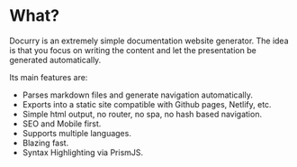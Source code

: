 # What?

Docurry is an extremely simple documentation website generator.
The idea is that you focus on writing the content and let the presentation be generated automatically.

Its main features are:

- Parses markdown files and generate navigation automatically.
- Exports into a static site compatible with Github pages, Netlify, etc.
- Simple html output, no router, no spa, no hash based navigation.
- SEO and Mobile first.
- Supports multiple languages.
- Blazing fast.
- Syntax Highlighting via PrismJS.
